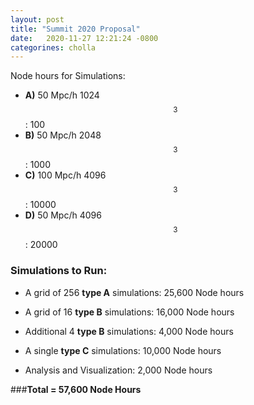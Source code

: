 ```yaml
---
layout: post
title: "Summit 2020 Proposal"
date:   2020-11-27 12:21:24 -0800
categorines: cholla
---
```




Node hours for Simulations:
* **A)** 50 Mpc/h  1024$$^3$$: 100
* **B)** 50 Mpc/h  2048$$^3$$: 1000
* **C)** 100 Mpc/h  4096$$^3$$: 10000
* **D)** 50 Mpc/h  4096$$^3$$: 20000 


### Simulations to Run:

* A grid of 256 **type A** simulations: 25,600 Node hours

* A grid of 16 **type B** simulations: 16,000 Node hours 

* Additional 4 **type B** simulations: 4,000 Node hours 

* A single **type C** simulations: 10,000 Node hours

* Analysis and Visualization: 2,000 Node hours

###**Total = 57,600 Node Hours**





